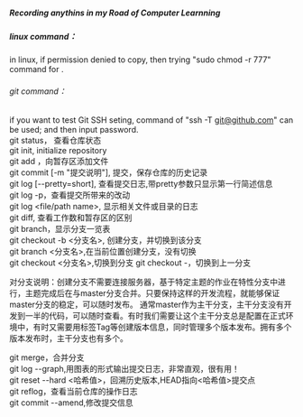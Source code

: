 ##### Recording anythins in my Road of Computer Learnning 
##### linux command：
  in linux, if permission denied to copy, then trying "sudo chmod -r 777" command for <target directory>.
  
###### git command：
  if you want to test Git SSH seting, command of "ssh -T git@github.com" can be used; and then input password.  
  git status， 查看仓库状态  
  git init, initialize repository  
  git add <filename>，向暂存区添加文件  
  git commit [-m "提交说明"], 提交，保存仓库的历史记录  
  git log [--pretty=short], 查看提交日志,带pretty参数只显示第一行简述信息  
  git log -p，查看提交所带来的改动  
  git log <file/path name>, 显示相关文件或目录的日志  
  git diff, 查看工作数和暂存区的区别  
  git branch，显示分支一览表  
  git checkout -b <分支名>, 创建分支，并切换到该分支  
  git branch <分支名>,在当前位置创建分支，没有切换  
  git checkout <分支名>,切换到分支 
  git checkout -，切换到上一分支  
  
  对分支说明：创建分支不需要连接服务器，基于特定主题的作业在特性分支中进行，主题完成后在与master分支合并。只要保持这样的开发流程，就能够保证master分支的稳定，可以随时发布。
  通常master作为主干分支，主干分支没有开发到一半的代码，可以随时查看。有时我们需要让这个主干分支总是配置在正式环境中，有时又需要用标签Tag等创建版本信息，同时管理多个版本发布。拥有多个版本发布时，主干分支也有多个。  
  
  git merge，合并分支  
  git log --graph,用图表的形式输出提交日志，非常直观，很有用！  
  git reset --hard <哈希值>，回溯历史版本,HEAD指向<哈希值>提交点  
  git reflog，查看当前仓库的操作日志  
  git commit --amend,修改提交信息
